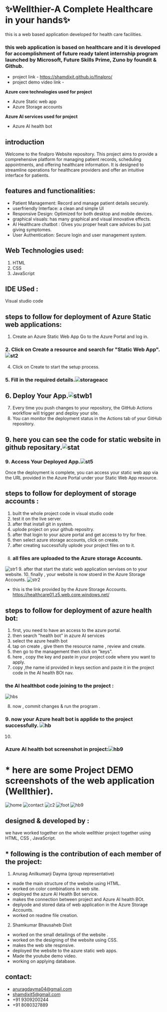 #  ✨Wellthier-A Complete Healthcare in your hands✨
this is a web based application developed for health care facilities.
### this web application is based on healthcare and it is developed for accomplishment of future ready talent internship program launched by Microsoft, Future Skills Prime, Zuno by foundit & Github.

* project link - https://shamdixit.github.io/finalpro/
* project demo video link - 


**Azure core technologies used for project**
- Azure Static web app
- Azure Storage accounts


**Azure AI services used for project**
 - Azure AI health bot
   
## introduction
Welcome to the finalpro Website repository. This project aims to provide a comprehensive platform for managing patient records, scheduling appointments, and offering healthcare information. It is designed to streamline operations for healthcare providers and offer an intuitive interface for patients.
## features and functionalities:
- Patient Management: Record and manage patient details securely.
- userfriendly Interface: a clean and simple UI
- Responsive Design: Optimized for both desktop and mobile devices.
- graphical visuals: has many graphical and visual innovative effects.
- AI Healthcare chatbot : GIves you proper healt care advices bu just giving symptomes. 
- User Authentication: Secure login and user management system.

## Web Technologies used:
1. HTML
2. CSS
3. JavaScript

## IDE USed :
Visual studio code

## steps to follow for deployment of Azure Static web applications:
1. Create an Azure Static Web App Go to the Azure Portal and log in.
### 2. Click on Create a resource and search for "Static Web App". ![st2](https://github.com/Shamdixit/finalpro/assets/126175943/98fe4bac-dd11-47dc-8339-d4f393905ba6)

4. Click on Create to start the setup process.
### 5. Fill in the required details.![storageacc](https://github.com/Shamdixit/finalpro/assets/126175943/f6ae1352-1a12-4a9b-ac75-e89f48fa83e7)
## 6. Deploy Your App.![stwb1](https://github.com/Shamdixit/finalpro/assets/126175943/2b8f3c38-abac-4cbe-ae1c-4ca798de3a4c)
7. Every time you push changes to your repository, the GitHub Actions workflow will trigger and deploy your site.
8. You can monitor the deployment status in the Actions tab of your GitHub repository.
## 9. here you can see the code for static website in github repositary.![stat](https://github.com/Shamdixit/finalpro/assets/126175943/7ecb3420-1998-4556-9979-d78ebde793a3)


### 9. Access Your Deployed App.![st5](https://github.com/Shamdixit/finalpro/assets/126175943/7ee10b81-8d49-4dfa-911f-f0b71500deaf)
Once the deployment is complete, you can access your static web app via the URL provided in the Azure Portal under your Static Web App resource.

## steps to follow for deployment of storage accounts :
1. built the whole project code in visual studio code
2. test it on the live server.
3. after that install git in system.
4. uplode project on your github repositry.
5. after that login to your azure portal and get access to try for free.
6. then select azure storage accounts, click on create. 
7. after creating successfully uplode your project files on to it.
8. ### all files are uploaded to the Azure storage Accounts.
![str1](https://github.com/Shamdixit/finalpro/assets/126175943/b73fb199-6628-4e3c-bf4b-5372550ad78f)
9. after that start the static web application servises on to your website.
10. finally , your website is now stoerd in the Azure Storage Accounts.
![str2](https://github.com/Shamdixit/finalpro/assets/126175943/700d1a43-a854-4e2b-b98f-ceba8c39c9b2)

* this is the link provided by the Azure Storage Accounts. 
   https://healthcare01.z5.web.core.windows.net/ 
## steps to follow for deployment of azure health bot:
1. first, you need to have an access to the azure portal.
2. then search "health bot" in azure AI services
3. select the azure health bot
4. tap on create , give them the resource name , review and create.
5. then go to the management then click on "keys".
6. here , copy the key and paste in your project code where you want to apply.
7. copy ,the name id provided in keys section and paste it in the project code in the AI health BOt nav.
### the AI healthbot code joining to the project :
  ![hbs](https://github.com/Shamdixit/finalpro/assets/126175943/683b7735-bedf-49d5-b56a-b6733655f69f)

8. now , commit changes & run the program .
### 9. now your Azure healt bot is applide to the project successfully. ![hb](https://github.com/Shamdixit/finalpro/assets/126175943/6cd103dd-30d5-4cfe-bb81-92927d86fb51)
10. 
### Azure AI health bot screenshot in project:![hb9](https://github.com/Shamdixit/finalpro/assets/126175943/b7f0d471-9854-4010-83d1-56b24a991083)

# * here are some Project DEMO  screenshots of the web application (Wellthier).
![home](https://github.com/Shamdixit/finalpro/assets/126175943/ffcad9cf-c47d-43f7-9a45-4e8cfeb92d88)
![contact](https://github.com/Shamdixit/finalpro/assets/126175943/c632fb90-03da-48fa-9d88-d5d11fd79312)
![c2](https://github.com/Shamdixit/finalpro/assets/126175943/01218da8-8016-4607-a691-867a35d8b5fd)
![foot](https://github.com/Shamdixit/finalpro/assets/126175943/f9470d58-8f1a-45d0-9338-c7651a39d8d2)
![hb9](https://github.com/Shamdixit/finalpro/assets/126175943/b7f0d471-9854-4010-83d1-56b24a991083)


## designed & developed by :
we have worked together on the whole wellthier project together using HTML, CSS , JavaScript.
 ## * following is the contribution of each member of the project:

1. Anurag Anilkumarji Dayma (group representative)
* made the main structure of the website using HTML.
* worked on color combinations in web site.
* deployed the azure AI Health Bot service.
* makes the connection between project and Azure AI health BOt. 
* deplyode and stored data of web application in the Azure Storage Accounts.
* worked on readme file creation.
2. Shamkumar Bhausaheb Dixit
* worked on the small detailings of the website .
* worked on the designing of the website using CSS.
* makes the web site respnsive.
* deployed the website to the azure static web apps.
*  Made the youtube demo video.
* working on applying database.

  

## contact:
* anuragdayma04@gmail.com
* shamdixit5@gmail.com
* +91 9309200244
* +91 8080327889





 

